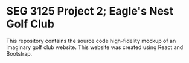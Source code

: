 # SEG 3125 Project 2; Eagle's Nest Golf Club
This repository contains the source code high-fidelity mockup of an imaginary golf club website. This website was created using React and Bootstrap.
